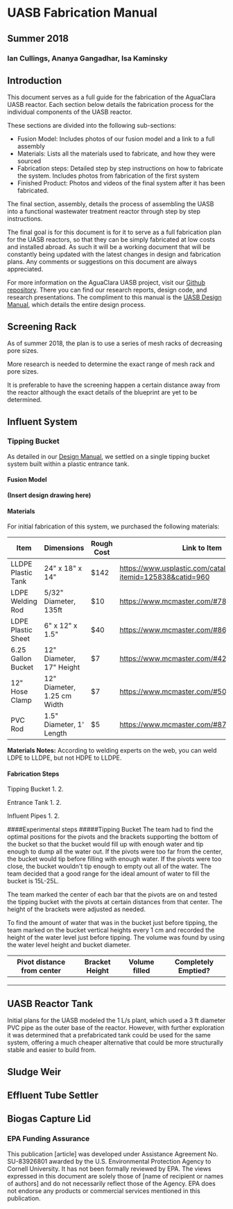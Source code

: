 # UASB Fabrication Manual

## Summer 2018

### Ian Cullings, Ananya Gangadhar, Isa Kaminsky

## Introduction

This document serves as a full guide for the fabrication of the AguaClara UASB reactor.  Each section below details the fabrication process for the individual components of the UASB reactor.  

These sections are divided into the following sub-sections:
* Fusion Model: Includes photos of our fusion model and a link to a full assembly
* Materials: Lists all the materials used to fabricate, and how they were sourced
* Fabrication steps: Detailed step by step instructions on how to fabricate the system.  Includes photos from fabrication of the first system
* Finished Product: Photos and videos of the final system after it has been fabricated.

The final section, assembly, details the process of assembling the UASB into a functional wastewater treatment reactor through step by step instructions.

The final goal is for this document is for it to serve as a full fabrication plan for the UASB reactors, so that they can be simply fabricated at low costs and installed abroad.  As such it will be a working document that will be constantly being updated with the latest changes in design and fabrication plans.  Any comments or suggestions on this document are always appreciated.

For more information on the AguaClara UASB project, visit our [Github repository](https://github.com/AguaClara/UASB).  There you can find our research reports, design code, and research presentations.  The compliment to this manual is the [UASB Design Manual](https://github.com/AguaClara/UASB/blob/master/UASBdesignmanual.md), which details the entire design process.

## Screening Rack
As of summer 2018, the plan is to use a series of mesh racks of decreasing pore sizes.

More research is needed to determine the exact range of mesh rack and pore sizes.

It is preferable to have the screening happen a certain distance away from the reactor although the exact details of the blueprint are yet to be determined.

## Influent System

### Tipping Bucket
As detailed in our [Design Manual](https://github.com/AguaClara/UASB/blob/master/UASBdesignmanual.md), we settled on a single tipping bucket system built within a plastic entrance tank.  

#### Fusion Model
**(Insert design drawing here)**

#### Materials

For initial fabrication of this system, we purchased the following materials:

| Item               | Dimensions                  | Rough Cost | Link to Item                                                        |
| ------------------ | --------------------------- | ---------- | ------------------------------------------------------------------- |
| LLDPE Plastic Tank | 24" x 18" x 14"             | $142       | https://www.usplastic.com/catalog/item.aspx?itemid=125838&catid=960 |
| LDPE Welding Rod  | 5/32" Diameter, 135ft       | $10        | https://www.mcmaster.com/#7889a38/=1djicjq                          |
| LDPE Plastic Sheet | 6" x 12" x 1.5"             | $40        | https://www.mcmaster.com/#8657k337/=1djix0x                         |
| 6.25 Gallon Bucket | 12" Diameter, 17" Height    | $7         | https://www.mcmaster.com/#4269T75                                   |
| 12" Hose Clamp     | 12" Diameter, 1.25 cm Width | $7         | https://www.mcmaster.com/#5011t44/=1dhug64                          |
| PVC Rod            | 1.5" Diameter, 1' Length    | $5         | https://www.mcmaster.com/#8745k22/=1dhzna2                          |

**Materials Notes:**  According to welding experts on the web, you can weld LDPE to LLDPE, but not HDPE to LLDPE.

#### Fabrication Steps

Tipping Bucket
1.
2.

Entrance Tank
1.
2.

Influent Pipes
1.
2.

####Experimental steps
#####Tipping Bucket
The team had to find the optimal positions for the pivots and the brackets supporting the bottom of the bucket so that the bucket would fill up with enough water and tip enough to dump all the water out. If the pivots were too far from the center, the bucket would tip before filling with enough water. If the pivots were too close, the bucket wouldn't tip enough to empty out all of the water. The team decided that a good range for the ideal amount of water to fill the bucket is 15L-25L.

The team marked the center of each bar that the pivots are on and tested the tipping bucket with the pivots at certain distances from that center. The height of the brackets were adjusted as needed.

To find the amount of water that was in the bucket just before tipping, the team marked on the bucket vertical heights every 1 cm and recorded the height of the water level just before tipping. The volume was found by using the water level height and bucket diameter.

| Pivot distance from center | Bracket Height | Volume filled | Completely Emptied? |
| -------------------------- | -------------- | ------------- | ------------------- |
|                            |                |               |                     |
|                            |                |               |                     |
|                            |                |               |                     |

## UASB Reactor Tank
Initial plans for the UASB modeled the 1 L/s plant, which used a 3 ft diameter PVC pipe as the outer base of the reactor.  However, with further exploration it was determined that a prefabricated tank could be used for the same system, offering a much cheaper alternative that could be more structurally stable and easier to build from.


## Sludge Weir

## Effluent Tube Settler

## Biogas Capture Lid

### EPA Funding Assurance
This publication [article] was developed under Assistance Agreement No. SU-83926801 awarded by the U.S. Environmental Protection Agency to Cornell University. It has not been formally reviewed by EPA. The views expressed in this document are solely those of [name of recipient or names of authors] and do not necessarily reflect those of the Agency. EPA does not endorse any products or commercial services mentioned in this publication.
